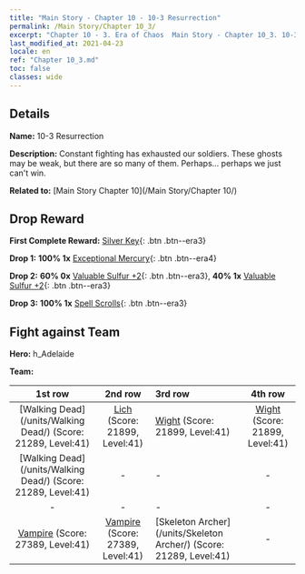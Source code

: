 ```yaml
---
title: "Main Story - Chapter 10 - 10-3 Resurrection"
permalink: /Main Story/Chapter 10_3/
excerpt: "Chapter 10 - 3. Era of Chaos  Main Story - Chapter 10_3. 10-3 Resurrection"
last_modified_at: 2021-04-23
locale: en
ref: "Chapter 10_3.md"
toc: false
classes: wide
---
```


## Details

 **Name:** 10-3 Resurrection

 **Description:** Constant fighting has exhausted our soldiers. These ghosts may be weak, but there are so many of them. Perhaps... perhaps we just can't win.

 **Related to:** [Main Story Chapter 10](/Main Story/Chapter 10/)

## Drop Reward

 **First Complete Reward:** [Silver Key](/Items/con_693/){: .btn .btn--era3}

 **Drop 1:** **100% 1x** [Exceptional Mercury](/Items/mat_35/){: .btn .btn--era4}

 **Drop 2:** **60% 0x** [Valuable Sulfur +2](/Items/mat_29/){: .btn .btn--era3}, **40% 1x** [Valuable Sulfur +2](/Items/mat_29/){: .btn .btn--era3}

 **Drop 3:** **100% 1x** [Spell Scrolls](/Items/con_694/){: .btn .btn--era3}


## Fight against Team
 **Hero:** h_Adelaide

 **Team:**


  | 1st row | 2nd row | 3rd row | 4th row |
  |:----:|:----:|:----|:----:|
  | [Walking Dead](/units/Walking Dead/) (Score: 21289, Level:41)  | [Lich](/units/Lich/) (Score: 21899, Level:41)  | [Wight](/units/Wight/) (Score: 21899, Level:41)  | [Wight](/units/Wight/) (Score: 21899, Level:41)  |
  | [Walking Dead](/units/Walking Dead/) (Score: 21289, Level:41)  | - | - | - |
  | - | - | - | - |
  | [Vampire](/units/Vampire/) (Score: 27389, Level:41)  | [Vampire](/units/Vampire/) (Score: 27389, Level:41)  | [Skeleton Archer](/units/Skeleton Archer/) (Score: 21289, Level:41)  | - |


